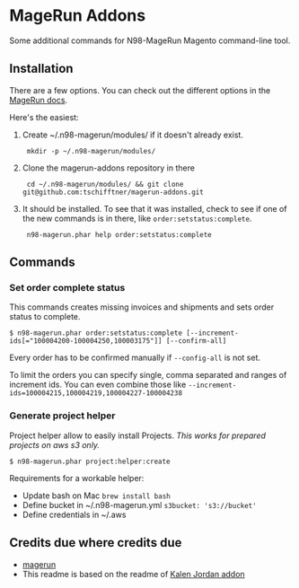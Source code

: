 MageRun Addons
==============

Some additional commands for N98-MageRun Magento command-line tool.


Installation
------------
There are a few options.  You can check out the different options in the [MageRun
docs](http://magerun.net/introducting-the-new-n98-magerun-module-system/).

Here's the easiest:

1. Create ~/.n98-magerun/modules/ if it doesn't already exist.

        mkdir -p ~/.n98-magerun/modules/

2. Clone the magerun-addons repository in there

        cd ~/.n98-magerun/modules/ && git clone git@github.com:tschifftner/magerun-addons.git

3. It should be installed. To see that it was installed, check to see if one of the new commands is in there, like `order:setstatus:complete`.

        n98-magerun.phar help order:setstatus:complete

Commands
--------

### Set order complete status ###

This commands creates missing invoices and shipments and sets order status to complete.

    $ n98-magerun.phar order:setstatus:complete [--increment-ids[="100004200-100004250,100003175"]] [--confirm-all]

Every order has to be confirmed manually if ```--config-all``` is not set.

To limit the orders you can specify single, comma separated and ranges of increment ids. You can even combine those like ```--increment-ids=100004215,100004219,100004227-100004238```


### Generate project helper ###

Project helper allow to easily install Projects. _This works for prepared projects on aws s3 only._

    $ n98-magerun.phar project:helper:create

Requirements for a workable helper:
 - Update bash on Mac `brew install bash`
 - Define bucket in ~/.n98-magerun.yml `s3bucket: 's3://bucket'`
 - Define credentials in ~/.aws
 

Credits due where credits due
--------

 - [magerun](https://github.com/netz98/n98-magerun/)
 - This readme is based on the readme of [Kalen Jordan addon](https://github.com/kalenjordan/magerun-addons/)
